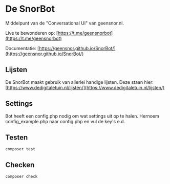 # De SnorBot

Middelpunt van de "Conversational UI" van geensnor.nl.

Live te bewonderen op: [https://t.me/geensnorbot](https://t.me/geensnorbot)

Documentatie: [https://geensnor.github.io/SnorBot/](https://geensnor.github.io/SnorBot/)

## Lijsten

De SnorBot maakt gebruik van allerlei handige lijsten. Deze staan hier:
[https://www.dedigitaletuin.nl/lijsten/](https://www.dedigitaletuin.nl/lijsten/)

## Settings

Bot heeft een config.php nodig om wat settings uit op te halen. Hernoem config_example.php naar config.php en vul de key's e.d.

## Testen

`composer test`

## Checken

`composer check`
